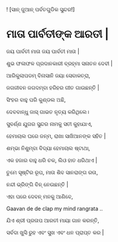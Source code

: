 ! [ସାନ୍ ଜୁଆନ୍ ପର୍ବତଗୁଡିକ ସୁନ୍ଦର!]

# ମାତା ପାର୍ବତୀଙ୍କ ଆରତୀ |

ଜୟ ପାର୍ବତୀ ମାତା ଜୟ ପାର୍ବତୀ ମାତା |

ଶୁଭ ଫଳାଫଳ ପ୍ରଦାନକାରୀ ବ୍ରହ୍ମା ସନାତନ ଦେବୀ |

ଆରିକୁଲାପଡମ୍ ବିନାସାନି ଜୟା ସେବାକତ୍ରା,

ଜଗଜୀବନ ଜଗଦମ୍ବା ହରିହର ଗୀତ ଗାଉଛନ୍ତି |

ସିଂହର ବାହୁ ପରି କୁଣ୍ଡଲ ଅଛି,

ଦେବବାନ୍ଧୁ ଜାସ୍ ଗାଭତ ନୃତ୍ୟ କରିଥିଲେ।

ସୁବର୍ଣ୍ଣ ଯୁଗର ସୁନ୍ଦର ନାମକୁ ସତୀ କୁହାଯାଏ,

ହେମାଚାଲ ଘରେ ଜନ୍ମ, ରାଖା ସାଖିଆନଙ୍କ ସହିତ |

ଶମ୍ଭା ନିଶୁମ୍ବା ବିଦ୍ୟା ହେମାଚାଲ ଷ୍ଟାଥା,

ଏକ ହଜାର ବାହୁ ଧରି ଚକ, ଲିଓ ହାତ ଧରିଥାଏ |

ତୁମେ ସୃଷ୍ଟିର ରୂପ, ମାତା ଶିବ ସାନରାଙ୍ଗ ରତା,

ନନ୍ଦୀ ଭ୍ରିଙ୍ଗି ବିନ୍ ନେଉଛନ୍ତି |

ଏହା ପରେ ଦେବନ୍ ମନକୁ ଆଣିବେ,

Gaavan de de clap my mind rangrata ..

ଯିଏ ଶ୍ରୀ ପ୍ରତାପ ଆରତୀ ମାୟା ଗାନ କରନ୍ତି,

ସର୍ବଦା ଖୁସି ରୁହ ଏବଂ ସୁଖ ଏବଂ ଧନ ପ୍ରାପ୍ତ କର |